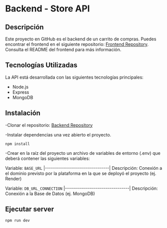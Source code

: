 # Backend - Store API

## Descripción
Este proyecto en GitHub es el backend de un carrito de compras.
Puedes encontrar el frontend en el siguiente repositorio: [Frontend Repository](https://github.com/enzoferrarini/D_Integrador_P3_Bootcamp_Full_Stack_EIT_Frontend.git). Consulta el README del frontend para más información.

## Tecnologías Utilizadas
La API está desarrollada con las siguientes tecnologías principales:
- Node.js
- Express
- MongoDB

## Instalación

-Clonar el repositorio:
[Backend Repository](https://github.com/enzoferrarini/D_Integrador_P3_Bootcamp_Full_Stack_EIT_Backend.git)

-Instalar dependencias una vez abierto el proyecto.
```
npm install
```

-Crear en la raíz del proyecto un archivo de variables de entorno (.env) que deberá contener las siguientes variables:

Variable: `BASE_URL`
|--------------------------------|
Descripción: Conexión a el dominio previsto por la plataforma en la que se deployó el proyecto (ej. Render)

Variable: `DB_URL_CONNECTION`
|--------------------------------|
Descripción: Conexión a la Base de Datos (ej. MongoDB)

## Ejecutar server

```
npm run dev
```